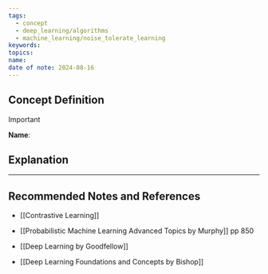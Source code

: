 ```yaml
---
tags:
  - concept
  - deep_learning/algorithms
  - machine_learning/noise_tolerate_learning
keywords: 
topics: 
name: 
date of note: 2024-08-16
---
```


## Concept Definition

>[!important]
>**Name**: 



## Explanation





-----------
##  Recommended Notes and References

- [[Contrastive Learning]]

- [[Probabilistic Machine Learning Advanced Topics by Murphy]] pp 850
- [[Deep Learning by Goodfellow]]
- [[Deep Learning Foundations and Concepts by Bishop]]